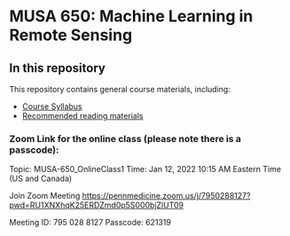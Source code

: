 # MUSA 650: Machine Learning in Remote Sensing

## In this repository

This repository contains general course materials, including:

- [Course Syllabus](MUSA650_Syllabus.md)
- [Recommended reading materials](ReadingMaterials.md)

### Zoom Link for the online class (please note there is a passcode):
Topic: MUSA-650_OnlineClass1
Time: Jan 12, 2022 10:15 AM Eastern Time (US and Canada)

Join Zoom Meeting
https://pennmedicine.zoom.us/j/7950288127?pwd=RU1XNXhqK25ERDZmd0p5S000bjZlUT09

Meeting ID: 795 028 8127
Passcode: 621319
